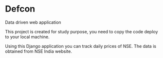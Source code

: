 # Defcon
Data driven web application

This project is created for study purpose, you need to copy the code deploy to your local machine. 

Using this Django application you can track daily prices of NSE. The data is obtained from NSE India
website.


